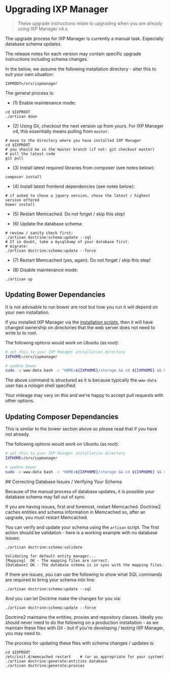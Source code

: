 # Upgrading IXP Manager

> These upgrade instructions relate to upgrading when you are already using IXP Manager v4.x.

The upgrade process for IXP Manager is currently a manual task. Especially database schema updates.

The release notes for each version may contain specific upgrade instructions including schema changes.

In the below, we assume the following installation directory - alter this to suit your own situation:

```
IXPROOT=/srv/ixpmanager
```


The general process is:

* (1) Enable maintenance mode:

```
cd $IXPROOT
./artisan down
```

* (2) Using Git, checkout the next version up from yours. For IXP Manager v4, this essentially means pulling from `master`.

```
# move to the directory where you have installed IXP Manager
cd $IXPROOT
# you should be in the master branch (if not: git checkout master)
# pull the latest code
git pull
```

* (3) Install latest required libraries from composer (see notes below):

```
composer install
```

* (4) Install latest frontend dependencies (see notes below):

```
# if asked to chose a jquery version, chose the latest / highest version offered
bower install
```

* (5) Restart Memcached. Do not forget / skip this step!

* (6) Update the database schema:

```
# review / sanity check first:
./artisan doctrine:schema:update --sql
# If in doubt, take a mysqldump of your database first.
# migrate:
./artisan doctrine:schema:update --force
```

* (7) Restart Memcached (yes, again). Do not forget / skip this step!

* (8) Disable maintenance mode:

```
./artisan up
```

## Updating Bower Dependancies

It is not advisable to run bower are root but how you run it will depend on your own installation.

If you installed IXP Manager via the [installation scripts](automated-scripts.md), then it will have changed ownership on directories that the web server does not need to write to to root.

The following options would work on Ubuntu (as root):

```sh
# set this to your IXP Manager installation directory
IXPHOME=/srv/ixpmanager

# update bower
sudo -u www-data bash -c "HOME=${IXPHOME}/storage && cd ${IXPHOME} && bower --config.interactive=false -f update"
```

The above command is structured as it is because typically the `www-data` user has a nologin shell specified.

Your mileage may vary on this and we're happy to accept pull requests with other options.

## Updating Composer Dependancies

This is similar to the bower section above so please read that if you have not already.

The following options would work on Ubuntu (as root):

```sh
# set this to your IXP Manager installation directory
IXPHOME=/srv/ixpmanager

# update bower
sudo -u www-data bash -c "HOME=${IXPHOME}/storage && cd ${IXPHOME} && composer install"
```



## Correcting Database Issues / Verifying Your Schema

Because of the manual process of database updates, it is possible your database schema may fall out of sync.

If you are having issues, first and foremost, restart Memcached. Doctrine2 caches entities and schema information in Memcached so, after an upgrade, you must restart Memcached.

You can verify and update your schema using the `artisan` script. The first action should be validation - here is a working example with no database issues:

```
./artisan doctrine:schema:validate

Validating for default entity manager...
[Mapping]  OK - The mapping files are correct.
[Database] OK - The database schema is in sync with the mapping files.
```

If there are issues, you can use the following to show what SQL commands are required to bring your schema into line:

```
./artisan doctrine:schema:update --sql
```

And you can let Doctrine make the changes for you via:

```
./artisan doctrine:schema:update --force
```

Doctrine2 maintains the entities, proxies and repository classes. Ideally you should never need to do the following on a production installation - as we maintain these files with Git - but if you're developing / testing IXP Manager, you may need to.

The process for updating these files with schema changes / updates is:

```
cd $IXPROOT
/etc/init.d/memcached restart    # (or as appropriate for your system)
./artisan doctrine:generate:entities database
./artisan doctrine:generate:proxies
```
